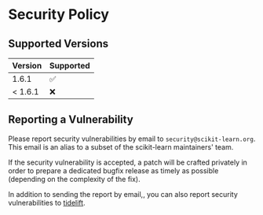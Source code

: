 # Security Policy

## Supported Versions

| Version       | Supported          |
| ------------- | ------------------ |
| 1.6.1         | :white_check_mark: |
| < 1.6.1       | :x:                |

## Reporting a Vulnerability

Please report security vulnerabilities by email to `security@scikit-learn.org`.
This email is an alias to a subset of the scikit-learn maintainers' team.

If the security vulnerability is accepted, a patch will be crafted privately
in order to prepare a dedicated bugfix release as timely as possible (depending
on the complexity of the fix).

In addition to sending the report by email,, you can also report security
vulnerabilities to [tidelift](https://tidelift.com/security).
